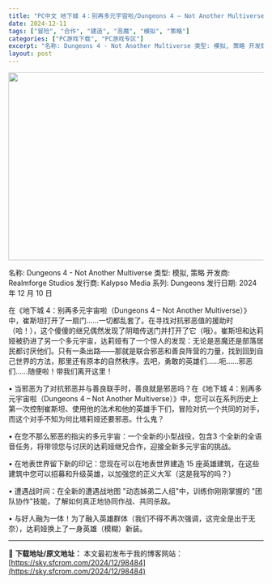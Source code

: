 ```yaml
---
title: "PC中文 地下城 4：别再多元宇宙啦/Dungeons 4 – Not Another Multiverse v1.8 11.94G"
date: 2024-12-11
tags: ["冒险", "合作", "建造", "恶魔", "模拟", "策略"]
categories: ["PC游戏下载", "PC游戏专区"]
excerpt: "名称: Dungeons 4 - Not Another Multiverse 类型: 模拟, 策略 开发商: Realmforge Studios 发行商: Kalypso Media 系列: Dungeons 发行日期: 2024 年 12 月 10 日 在《地下城 4：别再多元宇宙啦（Dung&hellip;"
layout: post
---
```


<img class="aligncenter size-full wp-image-98485" src="https://sky.sfcrom.com/wp-content/uploads/2024/12/2024121102483477.webp" alt="" width="660" height="370" />

名称: Dungeons 4 - Not Another Multiverse
类型: 模拟, 策略
开发商: Realmforge Studios
发行商: Kalypso Media
系列: Dungeons
发行日期: 2024 年 12 月 10 日

在《地下城 4：别再多元宇宙啦（Dungeons 4 – Not Another Multiverse）》中，崔斯坦打开了一扇门......一切都乱套了。在寻找对抗邪恶值的援助时（哈！），这个傻傻的继兄偶然发现了阴暗传送门并打开了它（哦）。崔斯坦和达莉娅被扔进了另一个多元宇宙，达莉娅有了一个惊人的发现：无论是恶魔还是部落居民都讨厌他们。只有一条出路——那就是联合邪恶和善良阵营的力量，找到回到自己世界的方法，那里还有原本的自然秩序。去吧，勇敢的英雄们……呃……邪恶们……随便啦！带我们离开这里！

• 当邪恶为了对抗邪恶并与善良联手时，善良就是邪恶吗？在《地下城 4：别再多元宇宙啦（Dungeons 4 – Not Another Multiverse）》中，您可以在系列历史上第一次控制崔斯坦、使用他的法术和他的英雄手下们，冒险对抗一个共同的对手，而这个对手不知为何比塔莉娅还要邪恶。什么鬼？

• 在您不那么邪恶的指尖的多元宇宙：一个全新的小型战役，包含3 个全新的全语音任务，将带领您与讨厌的达莉娅继兄合作，迎接全新多元宇宙的挑战。

• 在地表世界留下新的印记：您现在可以在地表世界建造 15 座英雄建筑，在这些建筑中您可以招募和升级英雄，以加强您的正义大军（这是我写的吗？）

• 遭遇战时间：在全新的遭遇战地图 "动态姊弟二人组"中，训练你刚刚掌握的 "团队协作"技能，了解如何真正地协同作战、共同杀敌。

• 与好人融为一体！为了融入英雄群体（我们不得不再次强调，这完全是出于无奈），达莉娅换上了一身英雄（模糊）新装。

---
📖 **下载地址/原文地址：** 本文最初发布于我的博客网站：[https://sky.sfcrom.com/2024/12/98484](https://sky.sfcrom.com/2024/12/98484)

